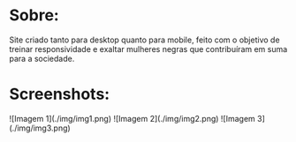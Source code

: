 <h1>Sobre:</h1>
Site criado tanto para desktop quanto para mobile, feito com o objetivo de treinar responsividade e exaltar mulheres negras que contribuíram em suma para a sociedade.

<h1>Screenshots:</h1>
![Imagem 1](./img/img1.png)
![Imagem 2](./img/img2.png)
![Imagem 3](./img/img3.png)

